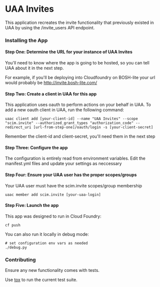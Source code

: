 # UAA Invites

This application recreates the invite functionality that previously existed in UAA by using the /invite_users API endpoint.

### Installing the App

#### Step One: Determine the URL for your instance of UAA Invites

You'll need to know where the app is going to be hosted, so you can tell UAA about it in the next step.

For example, if you'll be deploying into Cloudfoundry on BOSH-lite your url would probably be http://invite.bosh-lite.com/

#### Step Two: Create a client in UAA for this app

This application uses oauth to perform actions on your behalf in UAA.  To add a new oauth client in UAA, run the following command:

	uaac client add [your-client-id] --name "UAA Invites" --scope "scim.invite" --authorized_grant_types "authorization_code" --redirect_uri [url-from-step-one]/oauth/login -s [your-client-secret]

Remember the client-id and client-secret, you'll need them in the next step

#### Step Three: Configure the app

The configuration is entirely read from environment variables. Edit the manifest.yml files and update your settings as neccessary

#### Step Four: Ensure your UAA user has the proper scopes/groups

Your UAA user must have the scim.invite scopes/group membership

	uaac member add scim.invite [your-uaa-login]

#### Step Five: Launch the app

This app was designed to run in Cloud Foundry:

	cf push

You can also run it locally in debug mode:

	# set configuration env vars as needed
	./debug.py

### Contributing 

Ensure any new functionality comes with tests.

Use [tox](http://tox.readthedocs.io/en/latest/) to run the current test suite.
